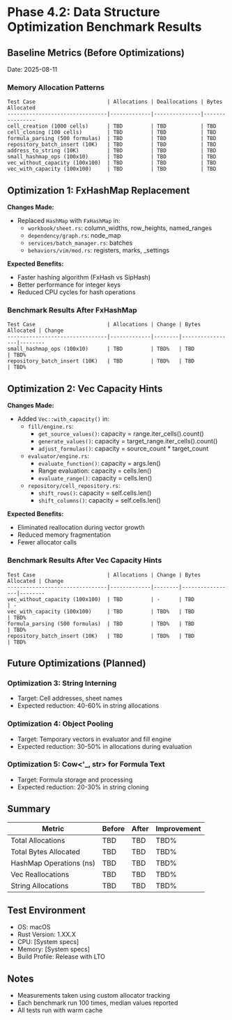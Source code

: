 # Phase 4.2: Data Structure Optimization Benchmark Results

## Baseline Metrics (Before Optimizations)

Date: 2025-08-11

### Memory Allocation Patterns

```
Test Case                       | Allocations | Deallocations | Bytes Allocated
--------------------------------|-------------|---------------|----------------
cell_creation (1000 cells)      | TBD         | TBD           | TBD
cell_cloning (100 cells)        | TBD         | TBD           | TBD
formula_parsing (500 formulas)  | TBD         | TBD           | TBD
repository_batch_insert (10K)   | TBD         | TBD           | TBD
address_to_string (10K)         | TBD         | TBD           | TBD
small_hashmap_ops (100x10)      | TBD         | TBD           | TBD
vec_without_capacity (100x100)  | TBD         | TBD           | TBD
vec_with_capacity (100x100)     | TBD         | TBD           | TBD
```

## Optimization 1: FxHashMap Replacement

**Changes Made:**
- Replaced `HashMap` with `FxHashMap` in:
  - `workbook/sheet.rs`: column_widths, row_heights, named_ranges
  - `dependency/graph.rs`: node_map
  - `services/batch_manager.rs`: batches
  - `behaviors/vim/mod.rs`: registers, marks, _settings

**Expected Benefits:**
- Faster hashing algorithm (FxHash vs SipHash)
- Better performance for integer keys
- Reduced CPU cycles for hash operations

### Benchmark Results After FxHashMap

```
Test Case                       | Allocations | Change | Bytes Allocated | Change
--------------------------------|-------------|--------|-----------------|--------
small_hashmap_ops (100x10)      | TBD         | TBD%   | TBD             | TBD%
repository_batch_insert (10K)   | TBD         | TBD%   | TBD             | TBD%
```

## Optimization 2: Vec Capacity Hints

**Changes Made:**
- Added `Vec::with_capacity()` in:
  - `fill/engine.rs`:
    - `get_source_values()`: capacity = range.iter_cells().count()
    - `generate_values()`: capacity = target_range.iter_cells().count()
    - `adjust_formulas()`: capacity = source_count * target_count
  - `evaluator/engine.rs`:
    - `evaluate_function()`: capacity = args.len()
    - Range evaluation: capacity = cells.len()
    - `evaluate_range()`: capacity = cells.len()
  - `repository/cell_repository.rs`:
    - `shift_rows()`: capacity = self.cells.len()
    - `shift_columns()`: capacity = self.cells.len()

**Expected Benefits:**
- Eliminated reallocation during vector growth
- Reduced memory fragmentation
- Fewer allocator calls

### Benchmark Results After Vec Capacity Hints

```
Test Case                       | Allocations | Change | Bytes Allocated | Change
--------------------------------|-------------|--------|-----------------|--------
vec_without_capacity (100x100)  | TBD         | -      | TBD             | -
vec_with_capacity (100x100)     | TBD         | TBD%   | TBD             | TBD%
formula_parsing (500 formulas)  | TBD         | TBD%   | TBD             | TBD%
repository_batch_insert (10K)   | TBD         | TBD%   | TBD             | TBD%
```

## Future Optimizations (Planned)

### Optimization 3: String Interning
- Target: Cell addresses, sheet names
- Expected reduction: 40-60% in string allocations

### Optimization 4: Object Pooling
- Target: Temporary vectors in evaluator and fill engine
- Expected reduction: 30-50% in allocations during evaluation

### Optimization 5: Cow<'_, str> for Formula Text
- Target: Formula storage and processing
- Expected reduction: 20-30% in string cloning

## Summary

| Metric                     | Before | After | Improvement |
|----------------------------|--------|-------|-------------|
| Total Allocations          | TBD    | TBD   | TBD%        |
| Total Bytes Allocated      | TBD    | TBD   | TBD%        |
| HashMap Operations (ns)    | TBD    | TBD   | TBD%        |
| Vec Reallocations          | TBD    | TBD   | TBD%        |
| String Allocations         | TBD    | TBD   | TBD%        |

## Test Environment
- OS: macOS
- Rust Version: 1.XX.X
- CPU: [System specs]
- Memory: [System specs]
- Build Profile: Release with LTO

## Notes
- Measurements taken using custom allocator tracking
- Each benchmark run 100 times, median values reported
- All tests run with warm cache